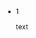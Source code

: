 - 1 <span data-source-line="0" class="source-line list-item-line" style="margin:0;"></span>


  <p data-source-line="1" class="source-line empty-line" style="margin:0;"></p>



  text


<p data-source-line="4" class="source-line empty-line final-line" style="margin:0;"></p>

